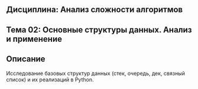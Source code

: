 ## **Дисциплина**: Анализ сложности алгоритмов
## Тема 02: Основные структуры данных. Анализ и применение
## Описание
Исследование базовых структур данных (стек, очередь, дек, связный список) и их реализаций в Python.